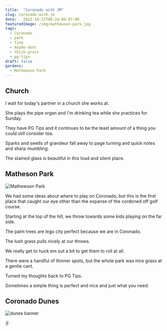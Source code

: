 ```yaml
---
title:  "Coronado with JM"
slug: coronado-with-jm
date:   2022-10-22T00:24:00-07:00
featuredImage: /img/mathewson-park.jpg
tags:
  - Coronado
  - park
  - fine
  - maybe-dont
  - thick-grass
  - pg-tips
draft: false
gardens:
  - Mathewson Park
---
```

## Church

I wait for today's partner in a church she works at.

She plays the pipe organ and I'm drinking tea while she practices for Sunday.

They have PG Tips and it continues to be the least amount of a thing you could still consider tea.

Sparks and swells of grandeur fall away to page turning and quick notes and sharp mumbling.

The stained glass is beautiful in this loud and silent place.

## Matheson Park
![Mathewson Park](/img/mathewson-park.jpg)

We had some ideas about where to play on Coronado, but this is the first place that caught our eye other than the expanse of the cordoned off golf course.

Starting at the top of the hill, we throw towards some kids playing on the far side.

The palm trees are lego city perfect because we are in Coronado.

The lush grass pulls nicely at our throws.

We really get to huck em out a bit to get them to roll at all.

There were a handful of thinner spots, but the whole park was nice grass at a gentle cant.

Turned my thoughts back to PG Tips.

Sometimes a simple thing is perfect and nice and just what you need.

## Coronado Dunes
![dunes banner](/img/coronado-dunes-feet_855_228.png)

✌️
